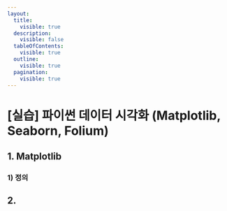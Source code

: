 ```yaml
---
layout:
  title:
    visible: true
  description:
    visible: false
  tableOfContents:
    visible: true
  outline:
    visible: true
  pagination:
    visible: true
---
```


# \[실습] 파이썬 데이터 시각화 (Matplotlib, Seaborn, Folium)



## 1. Matplotlib

### 1) 정의&#x20;

## 2.&#x20;
